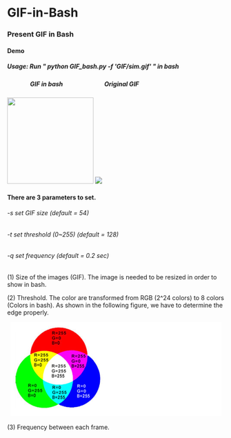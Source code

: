 # GIF-in-Bash
### Present GIF in Bash

#### Demo

##### Usage: Run " python GIF_bash.py -f 'GIF/sim.gif' " in bash
##### &#160;&#160;&#160;&#160;&#160;&#160;&#160;&#160;&#160;&#160;&#160;&#160;&#160;&#160;&#160;&#160;GIF in bash     &#160;&#160;&#160;&#160;&#160;&#160;&#160;&#160;&#160;&#160;&#160;&#160;&#160;&#160;&#160;&#160;&#160;&#160;&#160;&#160;&#160;&#160;&#160;&#160;&#160;&#160;&#160;&#160;Original GIF
<p> 
    <img src="https://i.imgur.com/QaXuaUF.gif" width="200" height="200">
        <img src="https://media.tenor.com/images/0a1652de311806ce55820a7115993853/tenor.gif">
</p>

#### There are 3 parameters to set.
###### -s set GIF size (default = 54)
###### -t set threshold (0~255) (default = 128)
###### -q set frequency (default = 0.2 sec)

(1) Size of the images (GIF). The image is needed to be resized in order to show in bash.

(2) Threshold. The color are transformed from RGB (2^24 colors) to 8 colors (Colors in bash). As shown in the following figure, we have to determine the edge properly.

<p align="center"> 
    <img src="https://github.com/LeonChen66/GIF-in-Bash/blob/master/images/colors.png?raw=true">
</p>

(3) Frequency between each frame. 


